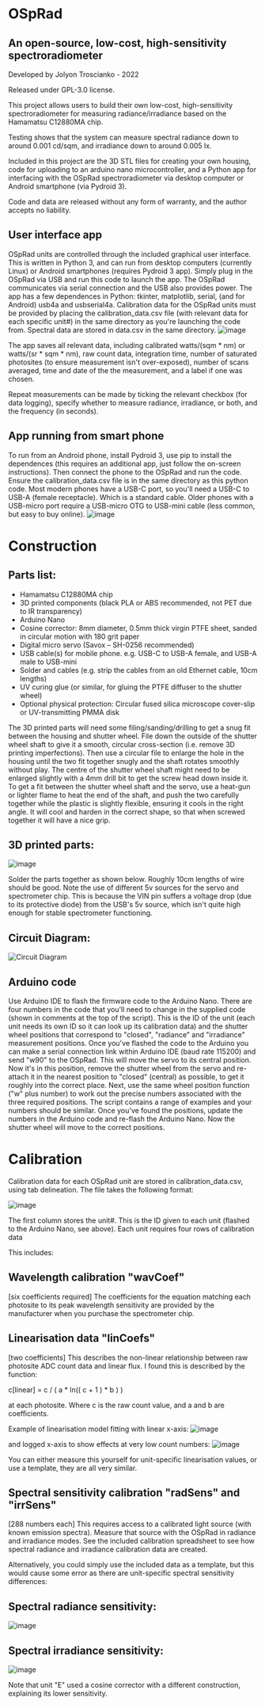 # OSpRad
## An open-source, low-cost, high-sensitivity spectroradiometer

Developed by Jolyon Troscianko - 2022

Released under GPL-3.0 license.

This project allows users to build their own low-cost, high-sensitivity spectroradiometer for measuring radiance/irradiance based on the Hamamatsu C12880MA chip.

Testing shows that the system can measure spectral radiance down to around 0.001 cd/sqm, and irradiance down to around 0.005 lx.

Included in this project are the 3D STL files for creating your own housing, code for uploading to an arduino nano microcontroller, and a Python app for interfacing with the OSpRad spectroradiometer via desktop computer or Android smartphone (via Pydroid 3).

Code and data are released without any form of warranty, and the author accepts no liability.

## User interface app
OSpRad units are controlled through the included graphical user interface. This is written in Python 3, and can run from desktop computers (currently Linux) or Android smartphones (requires Pydroid 3 app). Simply plug in the OSpRad via USB and run this code to launch the app. The OSpRad communicates via serial connection and the USB also provides power. The app has a few dependences in Python: tkinter, matplotlib, serial, (and for Android) usb4a and usbserial4a. Calibration data for the OSpRad units must be provided by placing the calibration_data.csv file (with relevant data for each specific unit#) in the same directory as you're launching the code from. Spectral data are stored in data.csv in the same directory.
![image](https://user-images.githubusercontent.com/53558556/206735364-3b1cf770-dc8e-4b96-9161-38993c282523.png)

The app saves all relevant data, including calibrated watts/(sqm * nm) or watts/(sr * sqm * nm), raw count data, integration time, number of saturated photosites (to ensure measurement isn't over-exposed), number of scans averaged, time and date of the the measurement, and a label if one was chosen.

Repeat measurements can be made by ticking the relevant checkbox (for data logging), specify whether to measure radiance, irradiance, or both, and the frequency (in seconds).

## App running from smart phone
To run from an Android phone, install Pydroid 3, use pip to install the dependences (this requires an additional app, just follow the on-screen instructions). Then connect the phone to the OSpRad and run the code. Ensure the calibration_data.csv file is in the same directory as this python code. Most modern phones have a USB-C port, so you'll need a USB-C to USB-A (female receptacle). Which is a standard cable. Older phones with a USB-micro port require a USB-micro OTG to USB-mini cable (less common, but easy to buy online).
![image](https://user-images.githubusercontent.com/53558556/206735393-852fcddf-c2f6-4157-91d9-829ed9c3097c.png)


# Construction
## Parts list:
- Hamamatsu C12880MA chip
- 3D printed components (black PLA or ABS recommended, not PET due to IR transparency)
- Arduino Nano
- Cosine corrector: 8mm diameter, 0.5mm thick virgin PTFE sheet, sanded in circular motion with 180 grit paper
- Digital micro servo (Savox – SH-0256 recommended)
- USB cable(s) for mobile phone. e.g. USB-C to USB-A female, and USB-A male to USB-mini
- Solder and cables (e.g. strip the cables from an old Ethernet cable, 10cm lengths)
- UV curing glue (or similar, for gluing the PTFE diffuser to the shutter wheel)
- Optional physical protection: Circular fused silica microscope cover-slip or UV-transmitting PMMA disk

The 3D printed parts will need some filing/sanding/drilling to get a snug fit between the housing and shutter wheel. File down the outside of the shutter wheel shaft to give it a smooth, circular cross-section (i.e. remove 3D printing imperfections). Then use a circular file to enlarge the hole in the housing until the two fit together snugly and the shaft rotates smoothly without play. The centre of the shutter wheel shaft might need to be enlarged slightly with a 4mm drill bit to get the screw head down inside it. To get a fit between the shutter wheel shaft and the servo, use a heat-gun or lighter flame to heat the end of the shaft, and push the two carefully together while the plastic is slightly flexible, ensuring it cools in the right angle. It will cool and harden in the correct shape, so that when screwed together it will have a nice grip.

## 3D printed parts:
![image](https://user-images.githubusercontent.com/53558556/206735271-c7213dae-bb6c-4bfd-b26a-0d071d12910c.png)


Solder the parts together as shown below. Roughly 10cm lengths of wire should be good. Note the use of different 5v sources for the servo and spectrometer chip. This is because the VIN pin suffers a voltage drop (due to its protective diode) from the USB's 5v source, which isn't quite high enough for stable spectrometer functioning.

## Circuit Diagram:
![Circuit Diagram](https://user-images.githubusercontent.com/53558556/206735133-19c5051f-9946-49dd-95c0-88d3e2ee12a0.png)

## Arduino code
Use Arduino IDE to flash the firmware code to the Arduino Nano. There are four numbers in the code that you'll need to change in the supplied code (shown in comments at the top of the script). This is the ID of the unit (each unit needs its own ID so it can look up its calibration data) and the shutter wheel positions that correspond to "closed", "radiance" and "irradiance" measurement positions. Once you've flashed the code to the Arduino you can make a serial connection link within Arduino IDE (baud rate 115200) and send "w90" to the OSpRad. This will move the servo to its central position. Now it's in this position, remove the shutter wheel from the servo and re-attach it in the nearest position to "closed" (central) as possible, to get it roughly into the correct place. Next, use the same wheel position function ("w" plus number) to work out the precise numbers associated with the three required positions. The script contains a range of examples and your numbers should be similar. Once you've found the positions, update the numbers in the Arduino code and re-flash the Arduino Nano. Now the shutter wheel will move to the correct positions.

# Calibration
Calibration data for each OSpRad unit are stored in calibration_data.csv, using tab delineation. The file takes the following format:

![image](https://user-images.githubusercontent.com/53558556/206896550-cf35ebd2-01a4-46ef-b638-2797bc92ab76.png)

The first column stores the unit#. This is the ID given to each unit (flashed to the Arduino Nano, see above). Each unit requires four rows of calibration data

This includes:

## Wavelength calibration "wavCoef"
[six coefficients required] The coefficients for the equation matching each photosite to its peak wavelength sensitivity are provided by the manufacturer when you purchase the spectrometer chip.

## Linearisation data "linCoefs"
[two coefficients] This describes the non-linear relationship between raw photosite ADC count data and linear flux. I found this is described by the function:

c[linear] = c / ( a * ln(( c + 1 ) * b )  )

at each photosite. Where c is the raw count value, and a and b are coefficients.

Example of linearisation model fitting with linear x-axis:
![image](https://user-images.githubusercontent.com/53558556/206866765-3232aae8-63bd-4dec-80ab-747c6e76379e.png)

and logged x-axis to show effects at very low count numbers:
![image](https://user-images.githubusercontent.com/53558556/206866771-5d5c5ff3-211b-4721-a19d-9e68e6823c1b.png)

You can either measure this yourself for unit-specific linearisation values, or use a template, they are all very similar.


## Spectral sensitivity calibration "radSens" and "irrSens"
[288 numbers each] This requires access to a calibrated light source (with known emission spectra). Measure that source with the OSpRad in radiance and irradiance modes. See the included calibration spreadsheet to see how spectral radiance and irradiance calibration data are created.

Alternatively, you could simply use the included data as a template, but this would cause some error as there are unit-specific spectral sensitivity differences:

## Spectral radiance sensitivity:
![image](https://user-images.githubusercontent.com/53558556/206866994-992bc599-04df-417b-9486-ac40f4764e75.png)

## Spectral irradiance sensitivity:
![image](https://user-images.githubusercontent.com/53558556/206867013-0940212b-1364-4cf7-a1a8-aa31dc41c986.png)

Note that unit "E" used a cosine corrector with a different construction, explaining its lower sensitivity.
